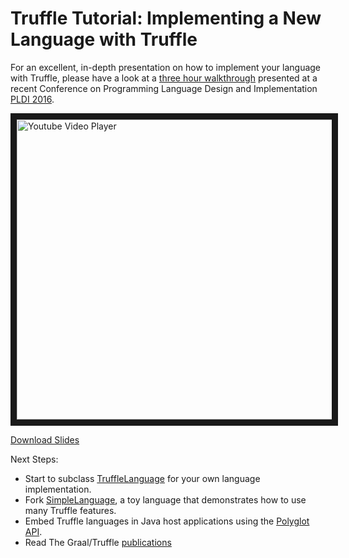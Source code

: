 # Truffle Tutorial: Implementing a New Language with Truffle

For an excellent, in-depth presentation on how to implement your language with Truffle,
please have a look at a [three hour walkthrough](https://youtu.be/FJY96_6Y3a4) presented at a recent
Conference on Programming Language Design and Implementation [PLDI 2016](http://conf.researchr.org/home/pldi-2016).


<a href="http://www.youtube.com/watch?feature=player_embedded&v=FJY96_6Y3a4" target="_blank">
<img src="http://img.youtube.com/vi/FJY96_6Y3a4/0.jpg" alt="Youtube Video Player" width="854" height="480" border="10" />
</a>

[Download Slides](https://lafo.ssw.uni-linz.ac.at/pub/papers/2016_PLDI_Truffle.pdf)

Next Steps:
* Start to subclass [TruffleLanguage]() for your own language implementation.
* Fork [SimpleLanguage](https://github.com/graalvm/simplelanguage), a toy language that demonstrates how to use many Truffle features.
* Embed Truffle languages in Java host applications using the [Polyglot API](../../sdk/docs/PolyglotEmbedding.md).
* Read The Graal/Truffle [publications](../../docs/Publications.md)

